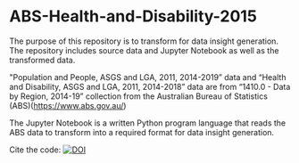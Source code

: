 # ABS-Health-and-Disability-2015

The purpose of this repository is to transform for data insight generation. The repository includes source data and Jupyter Notebook as well as the transformed data.

"Population and People, ASGS and LGA, 2011, 2014-2019” data and “Health and Disability, ASGS and LGA, 2011, 2014-2018” data are from “1410.0 - Data by Region, 2014-19” collection from the Australian Bureau of Statistics (ABS)(https://www.abs.gov.au/)

The Jupyter Notebook is a written Python program language that reads the ABS data to transform into a required format for data insight generation.

Cite the code: [![DOI](https://zenodo.org/badge/DOI/10.5281/zenodo.4718322.svg)](https://doi.org/10.5281/zenodo.4718322)